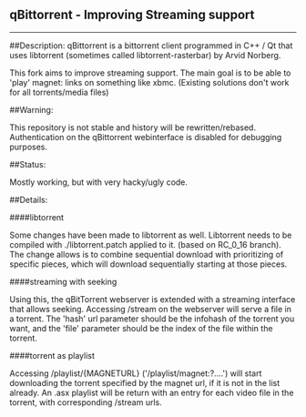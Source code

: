 qBittorrent - Improving Streaming support
------------------------------------------
********************************
##Description:
qBittorrent is a bittorrent client programmed in C++ / Qt that uses
libtorrent (sometimes called libtorrent-rasterbar) by Arvid Norberg.

This fork aims to improve streaming support. The main goal is to be
able to 'play' magnet: links on something like xbmc. (Existing solutions
don't work for all torrents/media files)

##Warning:

This repository is not stable and history will be rewritten/rebased.
Authentication on the qBittorrent webinterface is disabled for debugging
purposes.

##Status:

Mostly working, but with very hacky/ugly code.

##Details:

####libtorrent

Some changes have been made to libtorrent as well. Libtorrent needs to be
compiled with ./libtorrent.patch applied to it. (based on RC_0_16 branch).
The change allows is to combine sequential download with prioritizing of
specific pieces, which will download sequentially starting at those pieces.

####streaming with seeking

Using this, the qBitTorrent webserver is extended with a streaming interface
that allows seeking. Accessing /stream on the webserver will serve a file in
a torrent. The 'hash' url parameter should be the infohash of the torrent
you want, and the 'file' parameter should be the index of the file within
the torrent.

####torrent as playlist

Accessing /playlist/{MAGNETURL} ('/playlist/magnet:?....') will start
downloading the torrent specified by the magnet url, if it is not in the
list already. An .asx playlist will be return with an entry for each video
file in the torrent, with corresponding /stream urls.
